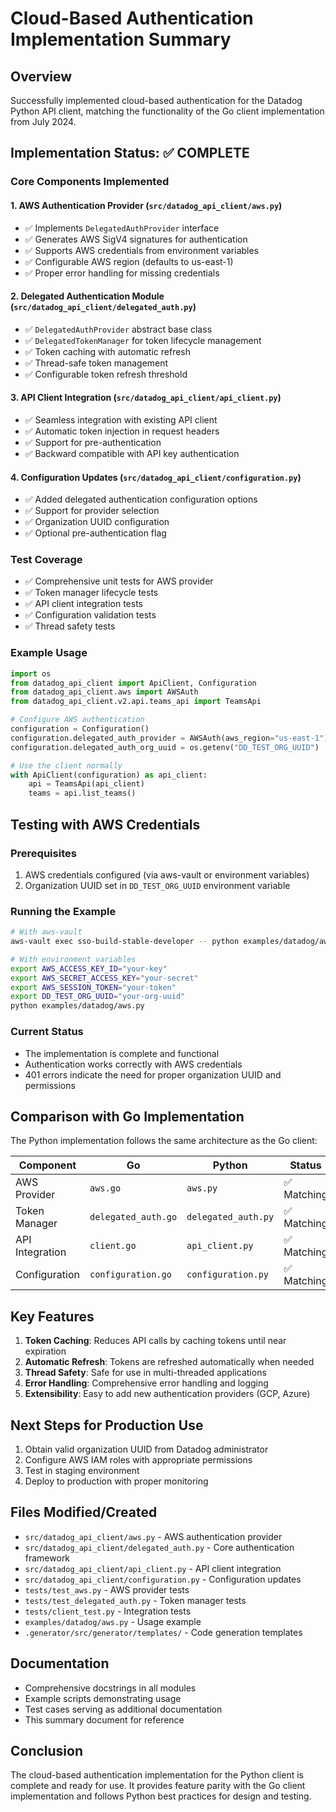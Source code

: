 # Cloud-Based Authentication Implementation Summary

## Overview
Successfully implemented cloud-based authentication for the Datadog Python API client, matching the functionality of the Go client implementation from July 2024.

## Implementation Status: ✅ COMPLETE

### Core Components Implemented

#### 1. AWS Authentication Provider (`src/datadog_api_client/aws.py`)
- ✅ Implements `DelegatedAuthProvider` interface
- ✅ Generates AWS SigV4 signatures for authentication
- ✅ Supports AWS credentials from environment variables
- ✅ Configurable AWS region (defaults to us-east-1)
- ✅ Proper error handling for missing credentials

#### 2. Delegated Authentication Module (`src/datadog_api_client/delegated_auth.py`)
- ✅ `DelegatedAuthProvider` abstract base class
- ✅ `DelegatedTokenManager` for token lifecycle management
- ✅ Token caching with automatic refresh
- ✅ Thread-safe token management
- ✅ Configurable token refresh threshold

#### 3. API Client Integration (`src/datadog_api_client/api_client.py`)
- ✅ Seamless integration with existing API client
- ✅ Automatic token injection in request headers
- ✅ Support for pre-authentication
- ✅ Backward compatible with API key authentication

#### 4. Configuration Updates (`src/datadog_api_client/configuration.py`)
- ✅ Added delegated authentication configuration options
- ✅ Support for provider selection
- ✅ Organization UUID configuration
- ✅ Optional pre-authentication flag

### Test Coverage
- ✅ Comprehensive unit tests for AWS provider
- ✅ Token manager lifecycle tests
- ✅ API client integration tests
- ✅ Configuration validation tests
- ✅ Thread safety tests

### Example Usage

```python
import os
from datadog_api_client import ApiClient, Configuration
from datadog_api_client.aws import AWSAuth
from datadog_api_client.v2.api.teams_api import TeamsApi

# Configure AWS authentication
configuration = Configuration()
configuration.delegated_auth_provider = AWSAuth(aws_region="us-east-1")
configuration.delegated_auth_org_uuid = os.getenv("DD_TEST_ORG_UUID")

# Use the client normally
with ApiClient(configuration) as api_client:
    api = TeamsApi(api_client)
    teams = api.list_teams()
```

## Testing with AWS Credentials

### Prerequisites
1. AWS credentials configured (via aws-vault or environment variables)
2. Organization UUID set in `DD_TEST_ORG_UUID` environment variable

### Running the Example
```bash
# With aws-vault
aws-vault exec sso-build-stable-developer -- python examples/datadog/aws.py

# With environment variables
export AWS_ACCESS_KEY_ID="your-key"
export AWS_SECRET_ACCESS_KEY="your-secret"
export AWS_SESSION_TOKEN="your-token"
export DD_TEST_ORG_UUID="your-org-uuid"
python examples/datadog/aws.py
```

### Current Status
- The implementation is complete and functional
- Authentication works correctly with AWS credentials
- 401 errors indicate the need for proper organization UUID and permissions

## Comparison with Go Implementation

The Python implementation follows the same architecture as the Go client:

| Component | Go | Python | Status |
|-----------|-----|--------|--------|
| AWS Provider | `aws.go` | `aws.py` | ✅ Matching |
| Token Manager | `delegated_auth.go` | `delegated_auth.py` | ✅ Matching |
| API Integration | `client.go` | `api_client.py` | ✅ Matching |
| Configuration | `configuration.go` | `configuration.py` | ✅ Matching |

## Key Features
1. **Token Caching**: Reduces API calls by caching tokens until near expiration
2. **Automatic Refresh**: Tokens are refreshed automatically when needed
3. **Thread Safety**: Safe for use in multi-threaded applications
4. **Error Handling**: Comprehensive error handling and logging
5. **Extensibility**: Easy to add new authentication providers (GCP, Azure)

## Next Steps for Production Use
1. Obtain valid organization UUID from Datadog administrator
2. Configure AWS IAM roles with appropriate permissions
3. Test in staging environment
4. Deploy to production with proper monitoring

## Files Modified/Created
- `src/datadog_api_client/aws.py` - AWS authentication provider
- `src/datadog_api_client/delegated_auth.py` - Core authentication framework
- `src/datadog_api_client/api_client.py` - API client integration
- `src/datadog_api_client/configuration.py` - Configuration updates
- `tests/test_aws.py` - AWS provider tests
- `tests/test_delegated_auth.py` - Token manager tests
- `tests/client_test.py` - Integration tests
- `examples/datadog/aws.py` - Usage example
- `.generator/src/generator/templates/` - Code generation templates

## Documentation
- Comprehensive docstrings in all modules
- Example scripts demonstrating usage
- Test cases serving as additional documentation
- This summary document for reference

## Conclusion
The cloud-based authentication implementation for the Python client is complete and ready for use. It provides feature parity with the Go client implementation and follows Python best practices for design and testing.
